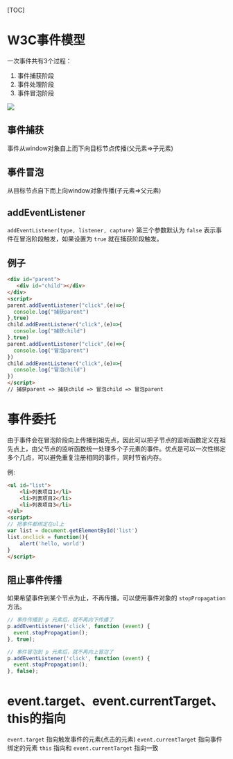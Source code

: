 [TOC]
# W3C事件模型
一次事件共有3个过程：
1. 事件捕获阶段
2. 事件处理阶段
3. 事件冒泡阶段

![](https://cdn.jsdelivr.net/gh/Z-Marchess/ImgHosting/blog-img202204022315938.png)
## 事件捕获
事件从window对象自上而下向目标节点传播(父元素=>子元素)

## 事件冒泡
从目标节点自下而上向window对象传播(子元素=>父元素)

## addEventListener
`addEventListener(type, listener, capture)`
第三个参数默认为 `false` 表示事件在冒泡阶段触发，如果设置为 `true` 就在捕获阶段触发。

## 例子
```html
<div id="parent">
   <div id="child"></div>
</div>
<script>
parent.addEventListener("click",(e)=>{
  console.log("捕获parent")
},true)
child.addEventListener("click",(e)=>{
  console.log("捕获child")
},true)
parent.addEventListener("click",(e)=>{
  console.log("冒泡parent")
})
child.addEventListener("click",(e)=>{
  console.log("冒泡child")
})
</script>
// 捕获parent => 捕获child => 冒泡child => 冒泡parent
```

# 事件委托
由于事件会在冒泡阶段向上传播到祖先点，因此可以把子节点的监听函数定义在祖先点上，由父节点的监听函数统一处理多个子元素的事件。优点是可以一次性绑定多个几点，可以避免重复注册相同的事件，同时节省内存。

例:
```html
<ul id="list">
    <li>列表项目1</li>
    <li>列表项目2</li>
    <li>列表项目3</li>
</ul>
<script>
// 把事件都绑定在ul上
var list = document.getElementById('list')
list.onclick = function(){
    alert('hello, world')
}
</script>
```
## 阻止事件传播
如果希望事件到某个节点为止，不再传播，可以使用事件对象的 `stopPropagation` 方法。
```javaScript
// 事件传播到 p 元素后，就不再向下传播了
p.addEventListener('click', function (event) {
  event.stopPropagation();
}, true);

// 事件冒泡到 p 元素后，就不再向上冒泡了
p.addEventListener('click', function (event) {
  event.stopPropagation();
}, false);
```

# event.target、event.currentTarget、this的指向
`event.target` 指向触发事件的元素(点击的元素)
`event.currentTarget` 指向事件绑定的元素
`this` 指向和 `event.currentTarget` 指向一致